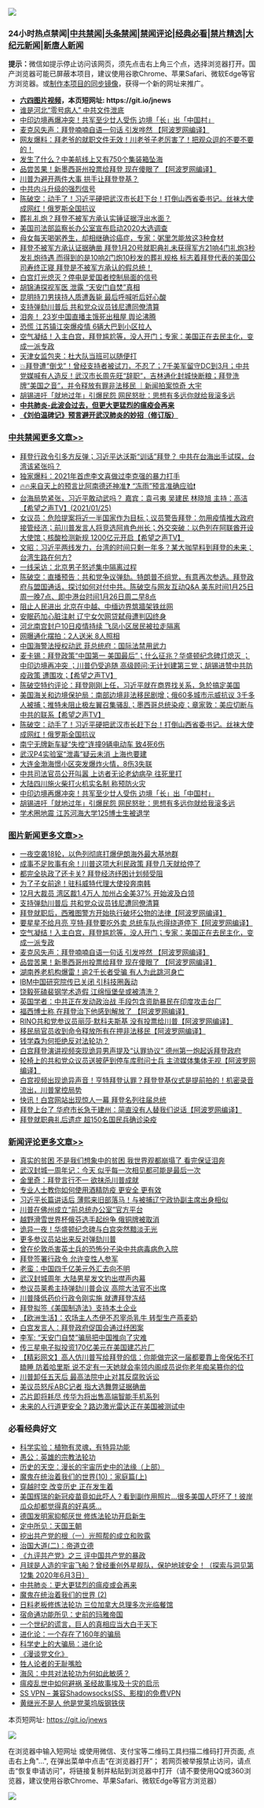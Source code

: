 ![](https://raw.githubusercontent.com/fqnews/bnews/master/64photo/fqnews-qr.jpg)

<div id="tt">
<h3>24小时热点禁闻|<a href="#%E4%B8%AD%E5%85%B1%E7%A6%81%E9%97%BB%E6%9B%B4%E5%A4%9A%E6%96%87%E7%AB%A0">中共禁闻</a>|<a href="#%E5%9B%BE%E7%89%87%E6%96%B0%E9%97%BB%E6%9B%B4%E5%A4%9A%E6%96%87%E7%AB%A0">头条禁闻</a>|<a href="#%E6%96%B0%E9%97%BB%E8%AF%84%E8%AE%BA%E6%9B%B4%E5%A4%9A%E6%96%87%E7%AB%A0">禁闻评论|<a href="#%E5%BF%85%E7%9C%8B%E7%BB%8F%E5%85%B8%E5%A5%BD%E6%96%87">经典必看|<a href="/video.md#%E7%A6%81%E7%89%87%E7%B2%BE%E9%80%89">禁片精选</a>|<a href="https://github.com/fqnews/djy/blob/master/gb/nf1351518.md#1">大纪元新闻</a>|<a href="https://github.com/fqnews/ntdtv/blob/master/gb/prog204.md#1">新唐人新闻</a></h3>
<div><b>提示：</b>微信如提示停止访问该网页，须先点击右上角三个点，选择浏览器打开。国产浏览器可能已屏蔽本项目，建议使用谷歌Chrome、苹果Safari、微软Edge等官方浏览器。或<a href="https://github.com/fqnews/bnews/blob/master/%E5%88%B6%E4%BD%9Cgit%E7%A6%81%E9%97%BB%E9%95%9C%E5%83%8F.md">制作本项目的同步镜像</a>，获得一个新的网址来推广。</div>
<ul>
<li><b><a href="http://d1.bdrive.tk/64.mp4" target="_blank">六四图片视频</a>，本页短网址: https://git.io/jnews</b></li>
<li><a href="/cbnews/20210125/1474339.md">谁是河北“零号病人” 中共文件泄底</a></li>
<li><a href="/cbnews/20210125/1474531.md">中印边境再爆冲突！共军至少廿人受伤 边境「长」出「中国村」</a></li>
<li><a href="/topimagenews/20210125/1474417.md">麦克风失声：拜登喃喃自语一句话 引发哗然 【阿波罗网编译】</a></li>
<li><a href="/bannedvideo/20210125/1474450.md">网友爆料：拜老爷的就职文件无效！川老爷子老厉害了！把观众逗的不要不要的！</a></li>
<li><a href="/cnnews/20210125/1474554.md">发生了什么？中美航线上又有750个集装箱坠海</a></li>
<li><a href="/topimagenews/20210125/1474385.md">品尝苦果！新墨西哥州投票给拜登 现在傻眼了 【阿波罗网编译】</a></li>
<li><a href="/headline/20210125/1474573.md">川普为避开两件大事 拱手让拜登登基？</a></li>
<li><a href="/ssgc/20210125/1474701.md">中共内斗升级的强烈信号</a></li>
<li><a href="/cbnews/20210125/1474599.md">陈破空：动手了！习近平硬把武汉市长赶下台！打倒山西省委书记。丝袜大使成网红！俄罗斯全国抗议</a></li>
<li><a href="/comments/20210125/1474412.md">葬礼礼炮？拜登不被军方承认实锤证据浮出水面？</a></li>
<li><a href="/bannedvideo/20210126/1474766.md">美国司法部监察长办公室宣布启动2020大选调查</a></li>
<li><a href="/health/20210125/1474346.md">母女每天喝粥养生，却相继确诊癌症，专家：粥里怎能放这3种食材</a></li>
<li><a href="/bannedvideo/20210125/1474452.md">拜登不被军方承认证据确凿  拜登1月20号就职典礼未获得军方21响4门礼炮3秒发礼炮待遇  而得到的是10响2门炮10秒发的葬礼规格  标志着拜登代表的美国公司寿终正寝  拜登是不被军方承认的假总统！</a></li>
<li><a href="/comments/20210125/1474449.md">白宫灯光熄灭？停电是爱国者控制局面的信号</a></li>
<li><a href="/cbnews/20210125/1474372.md">胡锦涛探视军医 泄露 “天安门自焚”真相</a></li>
<li><a href="/headline/20210126/1474761.md">昆明持刀男挟持人质遭轰毙 最后呼喊听后好心酸</a></li>
<li><a href="/topimagenews/20210126/1474777.md">支持弹劾川普后 共和党众议员钱尼遭同僚清算</a></li>
<li><a href="/comments/20210126/1474709.md">泪奔！ 23岁中国直播主饿死出租屋 舆论沸腾</a></li>
<li><a href="/cnnews/20210125/1474440.md">恐慌 江苏镇江突爆疫情 6辆大巴到小区拉人</a></li>
<li><a href="/topimagenews/20210125/1474604.md">空气凝结！入主白宫，拜登尴尬等，没人开门；专家：美国正在去民主化，变成一派专政</a></li>
<li><a href="/cbnews/20210125/1474498.md">天津女监包夹：杜大队当班可以随便打</a></li>
<li><a href="/bannedvideo/20210125/1474384.md">💥拜登遭“倒戈”！曾经支持者被试刀，不忍了；7千美军留守DC到3月；中共党媒喊有人造反！武汉市长周先旺“辞职”，吉林通化封城快断粮；拜登洗牌“美国之音”，并令释放有罪非法移民 ｜新闻拍案惊奇 大宇</a></li>
<li><a href="/cbnews/20210125/1474514.md">胡锡进吁「就地过年」引爆民怨 网民怒批：思想有多远你就给我滚多远</a></li>
<li><b><a href="/comments/20200211/1275071.md" target="_blank">中共肺炎-此波会过去，但更大更猛烈的瘟疫会再来</a></b></li>
<li><b><a href="/comments/20200207/1272816.md" target="_blank">《刘伯温碑记》预言避开武汉肺炎的妙招（修订版）</a></b></li>
</ul>
</div>

<div class="catlist">
<h3><a href="/cbnews/" target="_blank">中共禁闻</a><span><a href="/cbnews/" target="_blank" rel="nofollow">更多文章>></a></span></h3>
<ul>
<li><a href="/cbnews/20210126/1474944.md" target="_blank">拜登行政令引多方反弹；习近平达沃斯“训话”拜登？ 中共在台海出手试探，台湾该紧张吗？</a></li>
<li><a href="/cbnews/20210126/1474911.md" target="_blank">独家爆料：2021年首虎李文喜做过李克强的暴力打手</a></li>
<li><a href="/cbnews/20210126/1474907.md" target="_blank">🔥🔥来自天上的预言比阿南德还神准❓ “冻雨”预言准确应验❗</a></li>
<li><a href="/cbnews/20210126/1474895.md" target="_blank">台海局势紧张，习近平敢动武吗？ 嘉宾：袁弓夷 吴建民 林晓旭 主持：高洁【希望之声TV】(2021/01/25)</a></li>
<li><a href="/cbnews/20210126/1474867.md" target="_blank">女议员：危险提案将近一半国家作为目标；议员警告拜登：勿用疫情推大政府接管经济；前川普发言人将竞选阿肯色州长；外交突破：以色列在阿联酋开设大使馆；核酸检测新规 1200亿元开启【希望之声TV】</a></li>
<li><a href="/cbnews/20210126/1474862.md" target="_blank">文昭：习近平两线发力，台湾的时间只剩一年多？某大咖早料到拜登的未来；台湾生路在何方?</a></li>
<li><a href="/cbnews/20210126/1474842.md" target="_blank">一线采访：北京男子怒述集中隔离过程</a></li>
<li><a href="/cbnews/20210126/1474831.md" target="_blank">陈破空：直播预告：共和党争议弹劾。特朗普不组党，有意再次参选。拜登政府与盟国通话，探讨如何对付中共。陈破空与网友互动Q&amp;A 美东时间1月25日周一晚7点、即中港台时间1月26日周二早8点</a></li>
<li><a href="/cbnews/20210126/1474827.md" target="_blank">阻止人民进出 北京在中越、中缅边界筑牆架铁丝网</a></li>
<li><a href="/cbnews/20210126/1474816.md" target="_blank">安眠药加心脏注射 辽宁女欠网贷弑母遭判囚终身</a></li>
<li><a href="/cbnews/20210126/1474815.md" target="_blank">河北南宫封户10日疫情持续 飞凤小区居民被拉走隔离</a></li>
<li><a href="/cbnews/20210126/1474814.md" target="_blank">网曝通化摆拍：2人送米 8人照相</a></li>
<li><a href="/cbnews/20210126/1474778.md" target="_blank">中国海警法授权动武 菲总统府：国际法禁用武力</a></li>
<li><a href="/cbnews/20210126/1474762.md" target="_blank">麦卡锡：拜登政策“中国第一 美国最后”；什么征兆？华盛顿纪念碑灯熄灭 ；中印边境再冲突  ；川普仍受追随 高级顾问:无计划建第三党；胡锡进赞中共防疫政策  遭围攻；【希望之声TV】</a></li>
<li><a href="/cbnews/20210126/1474758.md" target="_blank">陈破空特约评论：拜登刚刚上任，习近平就在商界找关系，急於搞定美国</a></li>
<li><a href="/cbnews/20210125/1474649.md" target="_blank">美国海关和边境保护局：南部边境非法移民剧增；俄60多城市示威抗议 3千多人被捕；推特未阻止极左翼召集骚乱；墨西哥总统染疫；章家敦：美应切断与中共的联系【希望之声TV】</a></li>
<li><a href="/cbnews/20210125/1474599.md" target="_blank">陈破空：动手了！习近平硬把武汉市长赶下台！打倒山西省委书记。丝袜大使成网红！俄罗斯全国抗议</a></li>
<li><a href="/cbnews/20210125/1474590.md" target="_blank">南宁无牌新车疑“失控”连撞9辆电动车 致4死6伤</a></li>
<li><a href="/cbnews/20210125/1474576.md" target="_blank">武汉P4实验室“泄毒”疑云未消 上海也要建</a></li>
<li><a href="/cbnews/20210125/1474575.md" target="_blank">大连金渤海憬小区突发爆炸火情，8伤3失联</a></li>
<li><a href="/cbnews/20210125/1474558.md" target="_blank">中共司法官员公开叫嚣 上访者无论老幼病孕 往死里打</a></li>
<li><a href="/cbnews/20210125/1474557.md" target="_blank">大陆四川施火柴打火机实名制 称预防火灾</a></li>
<li><a href="/cbnews/20210125/1474531.md" target="_blank">中印边境再爆冲突！共军至少廿人受伤 边境「长」出「中国村」</a></li>
<li><a href="/cbnews/20210125/1474514.md" target="_blank">胡锡进吁「就地过年」引爆民怨 网民怒批：思想有多远你就给我滚多远</a></li>
<li><a href="/cbnews/20210125/1474513.md" target="_blank">学术圈地震 江苏河海大学125博士生被退学</a></li>

</ul>
</div>
<div class="catlist">
<h3><a href="/topimagenews/" target="_blank">图片新闻</a><span><a href="/topimagenews/" target="_blank" rel="nofollow">更多文章>></a></span></h3>
<ul>
<li><a href="/topimagenews/20210126/1474962.md" target="_blank">一夜空袭18轮，以色列彻底打爆伊朗海外最大基地群</a></li>
<li><a href="/topimagenews/20210126/1474941.md" target="_blank">成事不足败事有余！川普这项大利民政策 拜登几天就给停了</a></li>
<li><a href="/topimagenews/20210126/1474826.md" target="_blank">都完全执政了还卡关? 拜登经济纾困计划频受阻</a></li>
<li><a href="/topimagenews/20210126/1474794.md" target="_blank">为了子女前途！驻科威特代理大使投奔南韩</a></li>
<li><a href="/topimagenews/20210126/1474792.md" target="_blank">12月大裁员 湾区裁1.4万人 加州占全美37% 开始波及白领</a></li>
<li><a href="/topimagenews/20210126/1474777.md" target="_blank">支持弹劾川普后 共和党众议员钱尼遭同僚清算</a></li>
<li><a href="/topimagenews/20210125/1474669.md" target="_blank">拜登就职后，西雅图警方开始执行破坏公物的法律【阿波罗网编译】</a></li>
<li><a href="/topimagenews/20210125/1474644.md" target="_blank">要星星不给月亮 亨特·拜登要吃外卖 总统车队也得绕道停下【阿波罗网编译】</a></li>
<li><a href="/topimagenews/20210125/1474604.md" target="_blank">空气凝结！入主白宫，拜登尴尬等，没人开门；专家：美国正在去民主化，变成一派专政</a></li>
<li><a href="/topimagenews/20210125/1474417.md" target="_blank">麦克风失声：拜登喃喃自语一句话 引发哗然 【阿波罗网编译】</a></li>
<li><a href="/topimagenews/20210125/1474385.md" target="_blank">品尝苦果！新墨西哥州投票给拜登 现在傻眼了 【阿波罗网编译】</a></li>
<li><a href="/topimagenews/20210125/1474206.md" target="_blank">湖南养老机构爆雷！逾2千长者受骗 有人为此跳河身亡</a></li>
<li><a href="/topimagenews/20210125/1474157.md" target="_blank">IBM中国研究院传已关闭 引科技圈轰动</a></li>
<li><a href="/topimagenews/20210125/1474141.md" target="_blank">饶毅死磕裴钢学术造假 江绵恒堡垒或被清洗？</a></li>
<li><a href="/topimagenews/20210125/1474140.md" target="_blank">英国学者：中共正在发动政治战 手段包含资助暴民在印度攻击台厂</a></li>
<li><a href="/topimagenews/20210125/1474105.md" target="_blank">福西博士称 在拜登治下他感到解放了 【阿波罗网编译】</a></li>
<li><a href="/topimagenews/20210124/1474045.md" target="_blank">RINO共和党参议员丽莎·默科夫斯基 没有投票给川普【阿波罗网编译】</a></li>
<li><a href="/topimagenews/20210124/1473841.md" target="_blank">移民局官员收到命令释放所有在押非法移民【阿波罗网编译】</a></li>
<li><a href="/comments/20210123/1473430.md" target="_blank">钱学森为何拒绝反对法轮功？</a></li>
<li><a href="/topimagenews/20210123/1473442.md" target="_blank">白宫拜登演讲视频突现诡异男声提及“认罪协议” 德州第一炮起诉拜登政府</a></li>
<li><a href="/topimagenews/20210123/1473439.md" target="_blank">轮椅上的共和党众议员送披萨到停车库慰问士兵 主流媒体集体无视【阿波罗网编译】</a></li>
<li><a href="/comments/20210123/1473321.md" target="_blank">白宫视频出现诡异声音！亨特拜登认罪？拜登登基仪式是提前拍的！机密录音流出，川普掌控局势</a></li>
<li><a href="/topimagenews/20210123/1473296.md" target="_blank">快讯！白宫网站出现惊人一幕 拜登名列往届总统</a></li>
<li><a href="/topimagenews/20210123/1473271.md" target="_blank">拜登上台了 华府市长急于建州：简直没有人替我们说话【阿波罗网编译】</a></li>
<li><a href="/topimagenews/20210123/1473228.md" target="_blank">拜登就职典礼后遗症 超150名国民兵确诊染疫</a></li>

</ul>
</div>
<div class="catlist">
<h3><a href="/comments/" target="_blank">新闻评论</a><span><a href="/comments/" target="_blank" rel="nofollow">更多文章>></a></span></h3>
<ul>
<li><a href="/comments/20210126/1474966.md" target="_blank">真实的贫困 不是我们想象中的贫困 我世界观都崩塌了 看完保证泪奔</a></li>
<li><a href="/comments/20210126/1474965.md" target="_blank">武汉封城一周年记：今天 似乎每一次相见都可能是最后一次</a></li>
<li><a href="/comments/20210126/1474954.md" target="_blank">金里奇：拜登言行不一 欲抹杀川普成就</a></li>
<li><a href="/comments/20210126/1474953.md" target="_blank">专业人士教你如何使用酒精防疫 更安全 更有效</a></li>
<li><a href="/comments/20210126/1474930.md" target="_blank">习近平长篇讲话后 薄熙来旧部落马！与被捕辽宁政协副主席出身相似</a></li>
<li><a href="/comments/20210126/1474920.md" target="_blank">川普在佛州成立“前总统办公室”官方平台</a></li>
<li><a href="/comments/20210126/1474883.md" target="_blank">越野滑雪世界杯俄芬选手起纷争 俄铜牌被取消</a></li>
<li><a href="/comments/20210126/1474843.md" target="_blank">诡异一夜！华盛顿纪念碑与白宫突然黯淡无光</a></li>
<li><a href="/comments/20210126/1474837.md" target="_blank">更多参议员站出来反对弹劾川普</a></li>
<li><a href="/comments/20210126/1474836.md" target="_blank">曾在伦敦杀害英士兵的恐怖分子染中共病毒病危入院</a></li>
<li><a href="/comments/20210126/1474823.md" target="_blank">拜登签署行政令 允许变性人参军</a></li>
<li><a href="/comments/20210126/1474822.md" target="_blank">老蛮：中国四千亿美元外汇去向不明</a></li>
<li><a href="/comments/20210126/1474821.md" target="_blank">武汉封城周年 大陆男星发文钓出噤声内幕</a></li>
<li><a href="/comments/20210126/1474813.md" target="_blank">参议员莱希主持弹劾川普会议 高院大法官不出席</a></li>
<li><a href="/comments/20210126/1474812.md" target="_blank">川普降低药价行政令刚实施 就遭拜登冻结</a></li>
<li><a href="/comments/20210126/1474811.md" target="_blank">拜登拟签《美国制造法》支持本土企业</a></li>
<li><a href="/comments/20210126/1474801.md" target="_blank">【欧洲生活】：农场主人杰伊不忍宰杀乳牛 转型生产燕麦奶</a></li>
<li><a href="/comments/20210126/1474799.md" target="_blank">白宫发言人：拜登政府促国会通过纾困案</a></li>
<li><a href="/comments/20210126/1474798.md" target="_blank">李军: “天安门自焚”骗局把中国推向了灾难</a></li>
<li><a href="/comments/20210126/1474793.md" target="_blank">传三星电子拟投资170亿美元在美国建芯片厂</a></li>
<li><a href="/comments/20210126/1474791.md" target="_blank">【精彩网文】高人仿川普写给拜登的信：你能做完这一届都要靠上帝保佑不打瞌睡 防着哈里斯 说不定有一天她就会率领内阁成员说你老年痴呆篡你的位</a></li>
<li><a href="/comments/20210126/1474788.md" target="_blank">川普卸任五天后 最高法院中止对其反腐败诉讼</a></li>
<li><a href="/comments/20210126/1474784.md" target="_blank">美议员怒斥ABC记者 指大选舞弊证据确凿</a></li>
<li><a href="/comments/20210126/1474783.md" target="_blank">芯片即将耗尽 传华为将出售高端智能手机系列</a></li>
<li><a href="/comments/20210126/1474782.md" target="_blank">未来的人行道更安全？路边激光雷达正在美国被测试中</a></li>

</ul>
</div>

<div class="catlist">
<h3>必看经典好文</h3>
<ul>
<li><a href="/comments/20200605/783205.md" target="_blank">科学实验：植物有灵魂，有特异功能</a></li>
<li><a href="/comments/20200313/1292991.md" target="_blank">愚公：英雄的宗教法轮功</a></li>
<li><a href="/tculture/20121025/73065.md" target="_blank">历史的天空：漫长的宇宙历史中的法缘（上部）</a></li>
<li><a href="/topimagenews/20180529/950153.md" target="_blank">魔鬼在统治着我们的世界(10)：家庭篇(上)</a></li>
<li><a href="/comments/20200626/1259925.md" target="_blank">穿越时空 改变历史 正在发生着</a></li>
<li><a href="/comments/20201215/1447764.md" target="_blank">美国辉瑞的新冠疫苗竟如此吓人？看到副作用照片…很多美国人吓坏了！彼岸瓜众却都觉得真的好喜感…</a></li>
<li><a href="/comments/20200722/1364497.md" target="_blank">德国发明家抑郁厌世 修炼法轮功开启新生</a></li>
<li><a href="/tculture/xiulian/20151111/470021.md" target="_blank">定中所见：天国王朝</a></li>
<li><a href="/comments/20200629/1352460.md" target="_blank">挖出共产党的根（一）光照帮的成立和败露</a></li>
<li><a href="/cbnews/20180308/911611.md" target="_blank">治国大道(二)：帝道立德</a></li>
<li><a href="/bookonline/20131116/201054.md" target="_blank">《九评共产党》之三 评中国共产党的暴政</a></li>
<li><a href="/comments/20200712/1359456.md" target="_blank">月球是人造的宇宙飞船？曾经重创外星舰队，保护地球安全！（探索与洞见第12集 2020年6月3日）</a></li>
<li><a href="/comments/20200211/1275071.md" target="_blank">中共肺炎：更大更猛烈的瘟疫或会再来</a></li>
<li><a href="/topimagenews/20180520/944940.md" target="_blank">魔鬼在统治着我们的世界 (2)</a></li>
<li><a href="/comments/20200531/1337359.md" target="_blank">日料老板修炼法轮功 三位加拿大总理多次光临餐馆</a></li>
<li><a href="/cbnews/20180711/970353.md" target="_blank">宿命通功能所见：史前的玛雅帝国</a></li>
<li><a href="/comments/20200621/1348067.md" target="_blank">一个世纪的谎言，巨人的真相应当大白于天下</a></li>
<li><a href="/comments/20200907/1392278.md" target="_blank">进化论：一个存在了160年的骗局</a></li>
<li><a href="/comments/20200605/783246.md" target="_blank">科学史上的大骗局：进化论</a></li>
<li><a href="/comments/20200521/783167.md" target="_blank">《漫谈党文化》</a></li>
<li><a href="/comments/20200606/783250.md" target="_blank">牲人论者的无耻嘴脸</a></li>
<li><a href="/comments/20191218/1228234.md" target="_blank">海风：中共对法轮功为何如此敏感？</a></li>
<li><a href="/comments/20200618/1346823.md" target="_blank">瘟疫乱世中如何避祸 圣经故事埃及十灾的启示</a></li>
<li><a href="/comments/20191231/1250654.md" target="_blank">SS VPN &#8211; 兼容Shadowsocks(SS、影梭)的免费VPN</a></li>
<li><a href="/lifebaike/20190522/1131765.md" target="_blank">黄继光不是人 他是党莱坞版钢铁侠</a></li>

</ul>
</div>

本页短网址: https://git.io/jnews

![](https://raw.githubusercontent.com/fqnews/bnews/master/64photo/fqnews-qr.jpg)

在浏览器中输入短网址 或使用微信、支付宝等二维码工具扫描二维码打开页面, 点击右上角"...", 在弹出菜单中点击“在浏览器打开”； 若网页被举报禁止访问，请点击“恢复申请访问”，将链接复制并粘贴到浏览器中打开（请不要使用QQ或360浏览器，建议使用谷歌Chrome、苹果Safari、微软Edge等官方浏览器）

![](https://raw.githubusercontent.com/fqnews/bnews/master/64photo/wx.jpg)